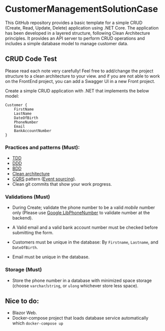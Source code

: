 # CustomerManagementSolutionCase
This GitHub repository provides a basic template for a simple CRUD (Create, Read, Update, Delete) application using .NET Core. The application has been developed in a layered structure, following Clean Architecture principles. It provides an API server to perform CRUD operations and includes a simple database model to manage customer data.


## CRUD Code Test 

Please read each note very carefully!
Feel free to add/change the project structure to a clean architecture to your view.
and if you are not able to work on the FrontEnd project, you can add a Swagger UI
in a new Front project.

Create a simple CRUD application with .NET that implements the below model:
```
Customer {
	FirstName
	LastName
	DateOfBirth
	PhoneNumber
	Email
	BankAccountNumber
}
```
### Practices and patterns (Must):

- [TDD](https://docs.microsoft.com/en-us/visualstudio/test/quick-start-test-driven-development-with-test-explorer?view=vs-2022)
- [DDD](https://en.wikipedia.org/wiki/Domain-driven_design)
- [BDD](https://en.wikipedia.org/wiki/Behavior-driven_development)
- [Clean architecture](https://github.com/jasontaylordev/CleanArchitecture)
- [CQRS](https://en.wikipedia.org/wiki/Command%E2%80%93query_separation#Command_query_responsibility_separation) pattern ([Event sourcing](https://en.wikipedia.org/wiki/Domain-driven_design#Event_sourcing)).
- Clean git commits that show your work progress.

### Validations (Must)

- During Create; validate the phone number to be a valid *mobile* number only (Please use [Google LibPhoneNumber](https://github.com/google/libphonenumber) to validate number at the backend).

- A Valid email and a valid bank account number must be checked before submitting the form.

- Customers must be unique in the database: By `Firstname`, `Lastname`, and `DateOfBirth`.

- Email must be unique in the database.

### Storage (Must)

- Store the phone number in a database with minimized space storage (choose `varchar`/`string`, or `ulong` whichever store less space).

## Nice to do:
- Blazor Web.
- Docker-compose project that loads database service automatically which `docker-compose up`

